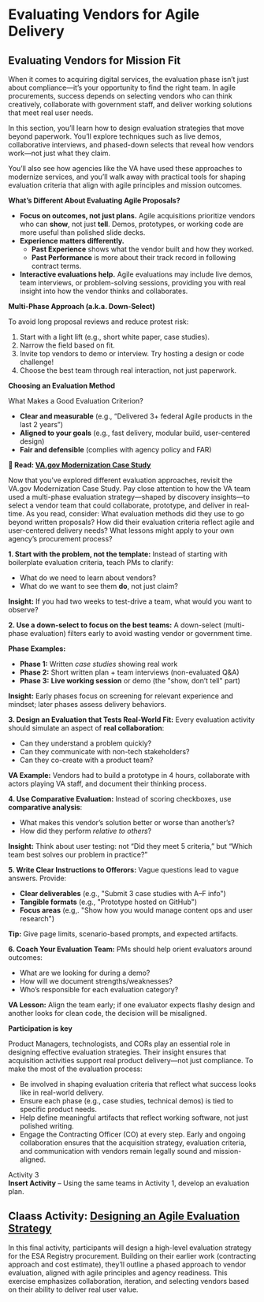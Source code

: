 # Evaluating Vendors for Agile Delivery 

## Evaluating Vendors for Mission Fit 

When it comes to acquiring digital services, the evaluation phase isn’t just about compliance—it’s your opportunity to find the right team. In agile procurements, success depends on selecting vendors who can think creatively, collaborate with government staff, and deliver working solutions that meet real user needs.

In this section, you’ll learn how to design evaluation strategies that move beyond paperwork. You’ll explore techniques such as live demos, collaborative interviews, and phased-down selects that reveal how vendors work—not just what they claim.

You’ll also see how agencies like the VA have used these approaches to modernize services, and you’ll walk away with practical tools for shaping evaluation criteria that align with agile principles and mission outcomes.

**What’s Different About Evaluating Agile Proposals?**

- **Focus on outcomes, not just plans.** Agile acquisitions prioritize vendors who can **show**, not just **tell**. Demos, prototypes, or working code are more useful than polished slide decks.
- **Experience matters differently.**
  - **Past Experience** shows what the vendor built and how they worked.
  - **Past Performance** is more about their track record in following contract terms.
- **Interactive evaluations help.** Agile evaluations may include live demos, team interviews, or problem-solving sessions, providing you with real insight into how the vendor thinks and collaborates.

**Multi-Phase Approach (a.k.a. Down-Select)**

To avoid long proposal reviews and reduce protest risk:
1. Start with a light lift (e.g., short white paper, case studies).
2. Narrow the field based on fit.
3. Invite top vendors to demo or interview. Try hosting a design or code challenge\!
4. Choose the best team through real interaction, not just paperwork.

**Choosing an Evaluation Method**

What Makes a Good Evaluation Criterion?
- **Clear and measurable** (e.g., “Delivered 3+ federal Agile products in the last 2 years”)
- **Aligned to your goals** (e.g., fast delivery, modular build, user-centered design)
- **Fair and defensible** (complies with agency policy and FAR)

**📄 Read: [VA.gov Modernization Case Study](https://github.com/usds/ditap-curriculum-update/tree/main/3_Curriculum/3C_DITAP-Adaptation-Curriculum/3C.1_DITAP-Product-Thinking-And-Acquistions-Curriculum/Module%203)**

Now that you’ve explored different evaluation approaches, revisit the VA.gov Modernization Case Study. Pay close attention to how the VA team used a multi-phase evaluation strategy—shaped by discovery insights—to select a vendor team that could collaborate, prototype, and deliver in real-time. As you read, consider: What evaluation methods did they use to go beyond written proposals? How did their evaluation criteria reflect agile and user-centered delivery needs? What lessons might apply to your own agency’s procurement process?

**1\. Start with the problem, not the template:** Instead of starting with boilerplate evaluation criteria, teach PMs to clarify:
- What do we need to learn about vendors?
- What do we want to see them **do**, not just claim?

**Insight:** If you had two weeks to test-drive a team, what would you want to observe?

**2\. Use a down-select to focus on the best teams:** A down-select (multi-phase evaluation) filters early to avoid wasting vendor or government time.

**Phase Examples:**
- **Phase 1:** Written *case studies* showing real work
- **Phase 2:** Short written plan \+ team interviews (non-evaluated Q\&A)
- **Phase 3:** **Live working session** or demo (the "show, don’t tell" part)

**Insight:** Early phases focus on screening for relevant experience and mindset; later phases assess delivery behaviors.

**3\. Design an Evaluation that Tests Real-World Fit:** Every evaluation activity should simulate an aspect of **real collaboration**:
- Can they understand a problem quickly?
- Can they communicate with non-tech stakeholders?
- Can they co-create with a product team?

**VA Example:** Vendors had to build a prototype in 4 hours, collaborate with actors playing VA staff, and document their thinking process.

**4\. Use Comparative Evaluation:** Instead of scoring checkboxes, use **comparative analysis**:
- What makes this vendor’s solution better or worse than another’s?
- How did they perform *relative to others*?
  
**Insight:** Think about user testing: not “Did they meet 5 criteria,” but “Which team best solves our problem in practice?”

**5\. Write Clear Instructions to Offerors:** Vague questions lead to vague answers. Provide:
- **Clear deliverables** (e.g., "Submit 3 case studies with A–F info")
- **Tangible formats** (e.g., "Prototype hosted on GitHub")
- **Focus areas** (e.g,. "Show how you would manage content ops and user research")

**Tip:** Give page limits, scenario-based prompts, and expected artifacts.

**6\. Coach Your Evaluation Team:** PMs should help orient evaluators around outcomes:
- What are we looking for during a demo?
- How will we document strengths/weaknesses?
- Who’s responsible for each evaluation category?

**VA Lesson:** Align the team early; if one evaluator expects flashy design and another looks for clean code, the decision will be misaligned.

**Participation is key**

Product Managers, technologists, and CORs play an essential role in designing effective evaluation strategies. Their insight ensures that acquisition activities support real product delivery—not just compliance. To make the most of the evaluation process:
- Be involved in shaping evaluation criteria that reflect what success looks like in real-world delivery.
- Ensure each phase (e.g., case studies, technical demos) is tied to specific product needs.
- Help define meaningful artifacts that reflect working software, not just polished writing.
- Engage the Contracting Officer (CO) at every step. Early and ongoing collaboration ensures that the acquisition strategy, evaluation criteria, and communication with vendors remain legally sound and mission-aligned.

Activity 3</br>
**Insert Activity** – Using the same teams in Activity 1, develop an evaluation plan.

## Claass Activity: [Designing an Agile Evaluation Strategy](https://github.com/usds/ditap-curriculum-update/blob/main/3_Curriculum/3C_DITAP-Adaptation-Curriculum/3C.1_DITAP-Product-Thinking-And-Acquistions-Curriculum/Module%203/Class%20Activity%3A%20Designing%20an%20Agile%20Evaluation%20Strategy.md) 

In this final activity, participants will design a high-level evaluation strategy for the ESA Registry procurement. Building on their earlier work (contracting approach and cost estimate), they’ll outline a phased approach to vendor evaluation, aligned with agile principles and agency readiness. This exercise emphasizes collaboration, iteration, and selecting vendors based on their ability to deliver real user value.

